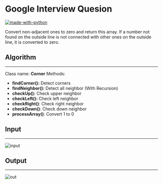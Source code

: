 # Google Interview Quesion

[![made-with-python](https://img.shields.io/badge/Made%20with-Python-1f425f.svg)](https://www.python.org/)

Convert non-adjacent ones to zero and return this array.
If a number not found on the outside line is not connected with other ones on the outside line, it is converted to zero.

## Algorithm
----
Class name: **Corner**
Methods:
- **findCorner():** Detect corners
- **findNeighbor():** Detect all neighbor (With Recursion)
- **checkUp():** Check upper neighbor
- **checkLeft():** Check left neighbor
- **checkRight()**: Check right neighbor
- **checkDown()**: Check down neighbor
- **processArray()**: Convert 1 to 0

## Input
----
![input](https://user-images.githubusercontent.com/22931832/143193229-880d350d-dcfd-40ac-a67b-f8e7fa1d2b1c.png)


## Output
----
![out](https://user-images.githubusercontent.com/22931832/143193310-2fef4399-5da8-4032-ac0a-5c3e50c2ec1f.png)
